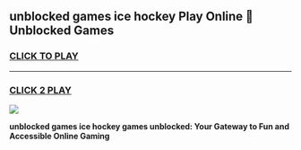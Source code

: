
## unblocked games ice hockey Play Online 👋 Unblocked Games
<h3>
<a href="https://premium.freeplayer.one?title=unblocked_games_ice_hockey&ref=19F">CLICK TO PLAY</a></h3>
<hr>

<h3>
<a href="https://premium.freeplayer.one?title=unblocked_games_ice_hockey&ref=19F">CLICK 2 PLAY</a>
  
</h3>

<a href="https://premium.freeplayer.one?title=unblocked_games_ice_hockey&ref=19F"><img src="https://clearcache.store/games.png"></a>


**unblocked games ice hockey games unblocked: Your Gateway to Fun and Accessible Online Gaming**
